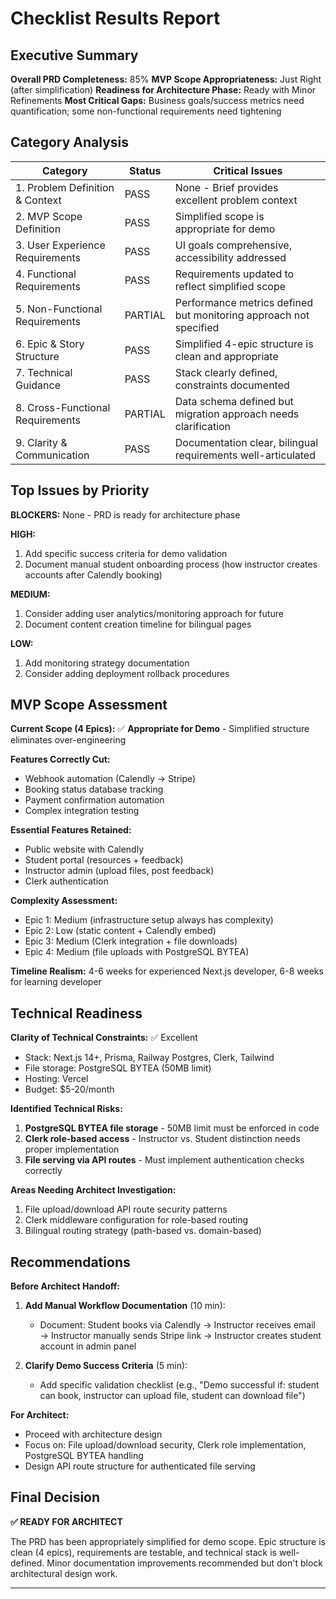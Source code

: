 # Checklist Results Report

## Executive Summary

**Overall PRD Completeness:** 85%
**MVP Scope Appropriateness:** Just Right (after simplification)
**Readiness for Architecture Phase:** Ready with Minor Refinements
**Most Critical Gaps:** Business goals/success metrics need quantification; some non-functional requirements need tightening

## Category Analysis

| Category                         | Status  | Critical Issues                                                          |
| -------------------------------- | ------- | ------------------------------------------------------------------------ |
| 1. Problem Definition & Context  | PASS    | None - Brief provides excellent problem context                          |
| 2. MVP Scope Definition          | PASS    | Simplified scope is appropriate for demo                                 |
| 3. User Experience Requirements  | PASS    | UI goals comprehensive, accessibility addressed                          |
| 4. Functional Requirements       | PASS    | Requirements updated to reflect simplified scope                         |
| 5. Non-Functional Requirements   | PARTIAL | Performance metrics defined but monitoring approach not specified        |
| 6. Epic & Story Structure        | PASS    | Simplified 4-epic structure is clean and appropriate                     |
| 7. Technical Guidance            | PASS    | Stack clearly defined, constraints documented                            |
| 8. Cross-Functional Requirements | PARTIAL | Data schema defined but migration approach needs clarification           |
| 9. Clarity & Communication       | PASS    | Documentation clear, bilingual requirements well-articulated             |

## Top Issues by Priority

**BLOCKERS:**
None - PRD is ready for architecture phase

**HIGH:**
1. Add specific success criteria for demo validation
2. Document manual student onboarding process (how instructor creates accounts after Calendly booking)

**MEDIUM:**
1. Consider adding user analytics/monitoring approach for future
2. Document content creation timeline for bilingual pages

**LOW:**
1. Add monitoring strategy documentation
2. Consider adding deployment rollback procedures

## MVP Scope Assessment

**Current Scope (4 Epics):**
✅ **Appropriate for Demo** - Simplified structure eliminates over-engineering

**Features Correctly Cut:**
- Webhook automation (Calendly → Stripe)
- Booking status database tracking
- Payment confirmation automation
- Complex integration testing

**Essential Features Retained:**
- Public website with Calendly
- Student portal (resources + feedback)
- Instructor admin (upload files, post feedback)
- Clerk authentication

**Complexity Assessment:**
- Epic 1: Medium (infrastructure setup always has complexity)
- Epic 2: Low (static content + Calendly embed)
- Epic 3: Medium (Clerk integration + file downloads)
- Epic 4: Medium (file uploads with PostgreSQL BYTEA)

**Timeline Realism:**
4-6 weeks for experienced Next.js developer, 6-8 weeks for learning developer

## Technical Readiness

**Clarity of Technical Constraints:** ✅ Excellent
- Stack: Next.js 14+, Prisma, Railway Postgres, Clerk, Tailwind
- File storage: PostgreSQL BYTEA (50MB limit)
- Hosting: Vercel
- Budget: $5-20/month

**Identified Technical Risks:**
1. **PostgreSQL BYTEA file storage** - 50MB limit must be enforced in code
2. **Clerk role-based access** - Instructor vs. Student distinction needs proper implementation
3. **File serving via API routes** - Must implement authentication checks correctly

**Areas Needing Architect Investigation:**
1. File upload/download API route security patterns
2. Clerk middleware configuration for role-based routing
3. Bilingual routing strategy (path-based vs. domain-based)

## Recommendations

**Before Architect Handoff:**

1. **Add Manual Workflow Documentation** (10 min):
   - Document: Student books via Calendly → Instructor receives email → Instructor manually sends Stripe link → Instructor creates student account in admin panel

2. **Clarify Demo Success Criteria** (5 min):
   - Add specific validation checklist (e.g., "Demo successful if: student can book, instructor can upload file, student can download file")

**For Architect:**
- Proceed with architecture design
- Focus on: File upload/download security, Clerk role implementation, PostgreSQL BYTEA handling
- Design API route structure for authenticated file serving

## Final Decision

**✅ READY FOR ARCHITECT**

The PRD has been appropriately simplified for demo scope. Epic structure is clean (4 epics), requirements are testable, and technical stack is well-defined. Minor documentation improvements recommended but don't block architectural design work.

---
